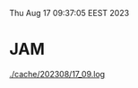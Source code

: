 Thu Aug 17 09:37:05 EEST 2023
# JAM
<a href='./cache/202308/17_09.log'>./cache/202308/17_09.log</a>
